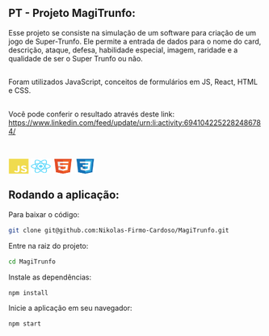 ## PT - Projeto MagiTrunfo:


Esse projeto se consiste na simulação de um software para criação de um jogo de Super-Trunfo.
Ele permite a entrada de dados para o nome do card, descrição, ataque, defesa, habilidade especial, imagem, raridade e a qualidade de ser o Super Trunfo ou não.

##

Foram utilizados JavaScript, conceitos de formulários em JS, React, HTML e CSS.

 ##
 
 Você pode conferir o resultado através deste link: https://www.linkedin.com/feed/update/urn:li:activity:6941042252282486784/
 
 ##
 
<div style="display: inline_block"><br>
  <img align="center" alt="Niko-Js" height="30" width="40" src="https://raw.githubusercontent.com/devicons/devicon/master/icons/javascript/javascript-plain.svg">
  <img align="center" alt="Niko-React" height="30" width="40" src="https://raw.githubusercontent.com/devicons/devicon/master/icons/react/react-original.svg">
  <img align="center" alt="Niko-HTML" height="30" width="40" src="https://raw.githubusercontent.com/devicons/devicon/master/icons/html5/html5-original.svg">
  <img align="center" alt="Niko-CSS" height="30" width="40" src="https://raw.githubusercontent.com/devicons/devicon/master/icons/css3/css3-original.svg">
</div>

##

## Rodando a aplicação:


Para baixar o código:

```bash
git clone git@github.com:Nikolas-Firmo-Cardoso/MagiTrunfo.git
```

Entre na raiz do projeto:

```bash
cd MagiTrunfo
```

Instale as dependências:

```bash
npm install
```

Inicie a aplicação em seu navegador:

```bash
npm start
```
